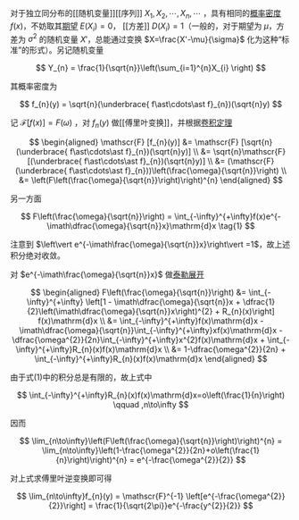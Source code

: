 对于独立同分布的[[随机变量]][[序列]] $X_{1},X_{2},\cdots ,X_{n},\cdots$ ，具有相同的[概率密度](#概率密度函数) $f(x)$，不妨取其[期望](#数学期望) $E(X_{i})=0$， [[方差]] $D(X_{i})=1$（一般的，对于期望为 $\mu$，方差为 $\sigma^{2}$ 的随机变量 $X'$，总能通过变换 $X=\frac{X'-\mu}{\sigma}$ 化为这种“标准”的形式）。另记随机变量

$$
Y_{n} = \frac{1}{\sqrt{n}}\left(\sum_{i=1}^{n}X_{i} \right)
$$

其概率密度为

$$
f_{n}(y) = \sqrt{n}(\underbrace{ f\ast\cdots\ast f}_{n})(\sqrt{n}y)
$$

记 $\mathscr{F}[f(x)]=F(\omega)$ ，对 $f_{n}(y)$ 做[[傅里叶变换]]，并根据[卷积定理](#傅里叶变换的卷积定理)

$$
\begin{aligned}
  \mathscr{F} [f_{n}(y)] &= \mathscr{F} [\sqrt{n}(\underbrace{ f\ast\cdots\ast f}_{n})(\sqrt{n}y)] \\
  &= \sqrt{n}\mathscr{F} [(\underbrace{ f\ast\cdots\ast f}_{n})(\sqrt{n}y)] \\
  &= (\mathscr{F} (\underbrace{ f\ast\cdots\ast f}_{n}))\left(\frac{\omega}{\sqrt{n}}\right) \\
  &= \left(F\left(\frac{\omega}{\sqrt{n}}\right)\right)^{n}
\end{aligned}
$$

另一方面

$$
F\left(\frac{\omega}{\sqrt{n}}\right) = \int_{-\infty}^{+\infty}f(x)e^{-\imath\dfrac{\omega}{\sqrt{n}}x}\mathrm{d}x \tag{1}
$$

注意到 $\left\vert e^{-\imath\frac{\omega}{\sqrt{n}}x}\right\vert =1$，故上述积分绝对收敛。

对 $e^{-\imath\frac{\omega}{\sqrt{n}}x}$ 做[泰勒展开](#泰勒级数)

$$
\begin{aligned}
  F\left(\frac{\omega}{\sqrt{n}}\right) 
  &= \int_{-\infty}^{+\infty} \left[1 - \imath\dfrac{\omega}{\sqrt{n}}x + \dfrac{1}{2}\left(\imath\dfrac{\omega}{\sqrt{n}}x\right)^{2} + R_{n}(x)\right] f(x)\mathrm{d}x \\
  &= \int_{-\infty}^{+\infty}f(x)\mathrm{d}x - \imath\dfrac{\omega}{\sqrt{n}}\int_{-\infty}^{+\infty}xf(x)\mathrm{d}x -  \dfrac{\omega^{2}}{2n}\int_{-\infty}^{+\infty}x^{2}f(x)\mathrm{d}x + \int_{-\infty}^{+\infty}R_{n}(x)f(x)\mathrm{d}x \\
  &= 1-\dfrac{\omega^{2}}{2n} + \int_{-\infty}^{+\infty}R_{n}(x)f(x)\mathrm{d}x
\end{aligned}
$$

由于式(1)中的积分总是有限的，故上式中

$$
\int_{-\infty}^{+\infty}R_{n}(x)f(x)\mathrm{d}x=o\left(\frac{1}{n}\right) \qquad ,n\to\infty
$$

因而

$$
\lim_{n\to\infty}\left(F\left(\frac{\omega}{\sqrt{n}}\right)\right)^{n}
  = \lim_{n\to\infty}\left(1-\frac{\omega^{2}}{2n}+o\left(\frac{1}{n}\right)\right)^{n}
  = e^{-\frac{\omega^{2}}{2}}
$$

对上式求傅里叶逆变换即可得

$$
\lim_{n\to\infty}f_{n}(y) = \mathscr{F}^{-1} \left[e^{-\frac{\omega^{2}}{2}}\right] = \frac{1}{\sqrt{2\pi}}e^{-\frac{y^{2}}{2}}
$$

